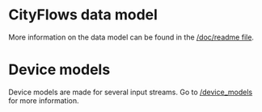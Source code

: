 # CityFlows data model

More information on the data model can be found in the [/doc/readme file](doc/readme.md).

# Device models

Device models are made for several input streams. Go to [/device_models](device_models/readme.md) for more information.